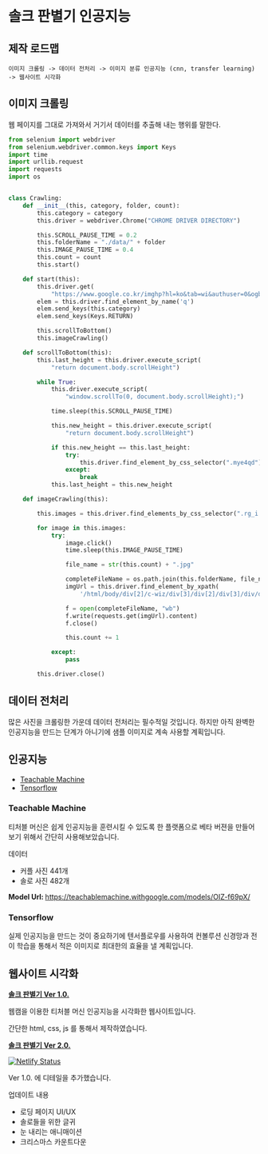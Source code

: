 # 솔크 판별기 인공지능

## 제작 로드맵

```
이미지 크롤링 -> 데이터 전처리 -> 이미지 분류 인공지능 (cnn, transfer learning) -> 웹사이트 시각화
```

## 이미지 크롤링

웹 페이지를 그대로 가져와서 거기서 데이터를 추출해 내는 행위를 말한다.

```python
from selenium import webdriver
from selenium.webdriver.common.keys import Keys
import time
import urllib.request
import requests
import os


class Crawling:
    def __init__(this, category, folder, count):
        this.category = category
        this.driver = webdriver.Chrome("CHROME DRIVER DIRECTORY")

        this.SCROLL_PAUSE_TIME = 0.2
        this.folderName = "./data/" + folder
        this.IMAGE_PAUSE_TIME = 0.4
        this.count = count
        this.start()

    def start(this):
        this.driver.get(
            "https://www.google.co.kr/imghp?hl=ko&tab=wi&authuser=0&ogbl")
        elem = this.driver.find_element_by_name('q')
        elem.send_keys(this.category)
        elem.send_keys(Keys.RETURN)

        this.scrollToBottom()
        this.imageCrawling()

    def scrollToBottom(this):
        this.last_height = this.driver.execute_script(
            "return document.body.scrollHeight")

        while True:
            this.driver.execute_script(
                "window.scrollTo(0, document.body.scrollHeight);")

            time.sleep(this.SCROLL_PAUSE_TIME)

            this.new_height = this.driver.execute_script(
                "return document.body.scrollHeight")

            if this.new_height == this.last_height:
                try:
                    this.driver.find_element_by_css_selector(".mye4qd").click()
                except:
                    break
            this.last_height = this.new_height

    def imageCrawling(this):

        this.images = this.driver.find_elements_by_css_selector(".rg_i.Q4LuWd")

        for image in this.images:
            try:
                image.click()
                time.sleep(this.IMAGE_PAUSE_TIME)

                file_name = str(this.count) + ".jpg"

                completeFileName = os.path.join(this.folderName, file_name)
                imgUrl = this.driver.find_element_by_xpath(
                    '/html/body/div[2]/c-wiz/div[3]/div[2]/div[3]/div/div/div[3]/div[2]/c-wiz/div/div[1]/div[1]/div[2]/div/a/img').get_attribute("src")

                f = open(completeFileName, "wb")
                f.write(requests.get(imgUrl).content)
                f.close()

                this.count += 1

            except:
                pass

        this.driver.close()
```

## 데이터 전처리

많은 사진을 크롤링한 가운데 데이터 전처리는 필수적일 것입니다. 하지만 아직 완벽한 인공지능을 만드는 단계가 아니기에 샘플 이미지로 계속 사용할 계획입니다.

## 인공지능

- [Teachable Machine](https://teachablemachine.withgoogle.com/train)
- [Tensorflow](https://www.tensorflow.org/?hl=ko)

### Teachable Machine

티처블 머신은 쉽게 인공지능을 훈련시킬 수 있도록 한 플랫폼으로 베타 버젼을 만들어보기 위해서 간단히 사용해보았습니다.

데이터

- 커플 사진 441개
- 솔로 사진 482개

<strong>Model Url: </strong> https://teachablemachine.withgoogle.com/models/OIZ-f69pX/

### Tensorflow

실제 인공지능을 만드는 것이 중요하기에 텐서플로우를 사용하여 컨볼루션 신경망과 전이 학습을 통해서 적은 이미지로 최대한의 효율을 낼 계획입니다.

## 웹사이트 시각화

<strong>[솔크 판별기 Ver 1.0.](https://solchristmas-example-1.netlify.app/)</strong>

웹캠을 이용한 티처블 머신 인공지능을 시각화한 웹사이트입니다.

간단한 html, css, js 를 통해서 제작하였습니다.

<strong>[솔크 판별기 Ver 2.0.](https://solxmas.netlify.app/)</strong>

[![Netlify Status](https://api.netlify.com/api/v1/badges/33cd1cf1-5479-4ae1-af0a-8e82d6130940/deploy-status)](https://app.netlify.com/sites/solxmas/deploys)

Ver 1.0. 에 디테일을 추가했습니다.

업데이트 내용

- 로딩 페이지 UI/UX
- 솔로들을 위한 글귀
- 눈 내리는 애니매이션
- 크리스마스 카운트다운
